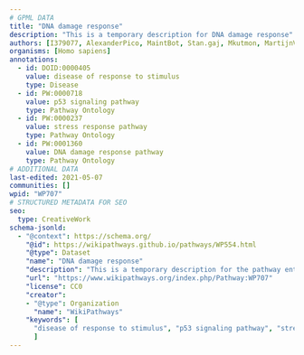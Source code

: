 ```yaml
---
# GPML DATA
title: "DNA damage response"
description: "This is a temporary description for DNA damage response"
authors: [I379077, AlexanderPico, MaintBot, Stan.gaj, Mkutmon, MartijnVanIersel, Christine Chichester, Ddigles, Khanspers, Zari, Egonw, Ryanmiller, Finterly, Eweitz]
organisms: [Homo sapiens]
annotations:
  - id: DOID:0000405
    value: disease of response to stimulus
    type: Disease
  - id: PW:0000718
    value: p53 signaling pathway
    type: Pathway Ontology
  - id: PW:0000237
    value: stress response pathway
    type: Pathway Ontology
  - id: PW:0001360
    value: DNA damage response pathway
    type: Pathway Ontology
# ADDITIONAL DATA
last-edited: 2021-05-07
communities: []
wpid: "WP707"
# STRUCTURED METADATA FOR SEO
seo:
  type: CreativeWork
schema-jsonld:
  - "@context": https://schema.org/
    "@id": https://wikipathways.github.io/pathways/WP554.html
    "@type": Dataset
    "name": "DNA damage response"
    "description": "This is a temporary description for the pathway entitled: DNA damage response"
    "url": "https://www.wikipathways.org/index.php/Pathway:WP707"
    "license": CC0
    "creator":
    - "@type": Organization
      "name": "WikiPathways"
    "keywords": [
      "disease of response to stimulus", "p53 signaling pathway", "stress response pathway", "DNA damage response pathway",
      ]
---
```

